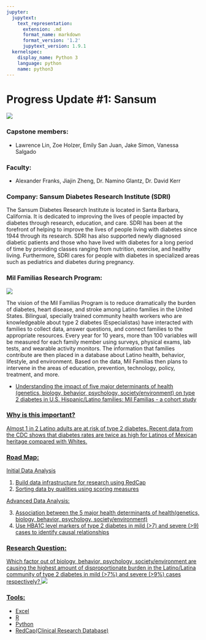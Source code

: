 ```yaml
---
jupyter:
  jupytext:
    text_representation:
      extension: .md
      format_name: markdown
      format_version: '1.2'
      jupytext_version: 1.9.1
  kernelspec:
    display_name: Python 3
    language: python
    name: python3
---
```


# Progress Update #1: Sansum 
![](https://www.sansum.org/wp-content/uploads/2020/05/SDRI_logo_72.png)

### Capstone members:
- Lawrence Lin, Zoe Holzer, Emily San Juan, Jake Simon, Vanessa Salgado

### Faculty:
- Alexander Franks, Jiajin Zheng, Dr. Namino Glantz, Dr. David Kerr


### Company: Sansum Diabetes Research Institute (SDRI) 
The Sansum Diabetes Research Institute is located in Santa Barbara, California. It is dedicated to improving the lives of people impacted by diabetes through research, education, and care. SDRI has been at the forefront of helping to improve the lives of people living with diabetes since 1944 through its research. SDRI has also supported newly diagnosed diabetic patients and those who have lived with diabetes for a long period of time by providing classes ranging from nutrition, exercise, and healthy living. Furthermore, SDRI cares for people with diabetes in specialized areas such as pediatrics and diabetes during pregnancy.



### Mil Familias Research Program: 

![](https://milfamilias.sansum.org/wp-content/uploads/sites/2/2018/01/mil-familias-990-720h1.jpg)

The vision of the Mil Familias Program is to reduce dramatically the burden of diabetes, heart disease, and stroke among Latino families in the United States. Bilingual, specially trained community health workers who are knowledgeable about type 2 diabetes (Especialistas) have interacted with families to collect data, answer questions, and connect families to the appropriate resources. Every year for 10 years, more than 100 variables will be measured for each family member using surveys, physical exams, lab tests, and wearable activity monitors. The information that families contribute are then placed in a database about Latino health, behavior, lifestyle, and environment. Based on the data, Mil Familias then plans to intervene in the areas of education, prevention, technology, policy, treatment, and more.

- [<u>Understanding the impact of five major determinants of health (genetics, biology, behavior, psychology, society/environment) on type 2 diabetes in U.S. Hispanic/Latino families: Mil Familias - a cohort study<u>](https://doi.org/10.1186/s12902-019-0483-z)



### Why is this important?
Almost 1 in 2 Latino adults are at risk of type 2 diabetes. Recent data from the CDC shows that diabetes rates are twice as high for Latinos of Mexican heritage compared with Whites.



### Road Map:
Initial Data Analysis

1. Build data infrastructure for research using RedCap
2. Sorting data by qualities using scoring measures

Advanced Data Analysis: 

3. Association between the 5 major health determinants of health(genetics, biology, behavior, psychology, society/environment) 
4. Use HBA1C level markers of type 2 diabetes in mild (>7) and severe (>9) cases to identify causal relationships



### Research Question: 
Which factor out of biology, behavior, psychology, society/environment are causing the highest amount of disproportionate burden in the Latino/Latina community of type 2 diabetes in mild (>7%) and severe (>9%) cases respectively?
![](https://www.diabetes.org/sites/default/files/inline-images/A1C_Scale%402x.png)


### Tools:
- Excel
- R 
- Python
- RedCap(Clinical Research Database)


```python

```
